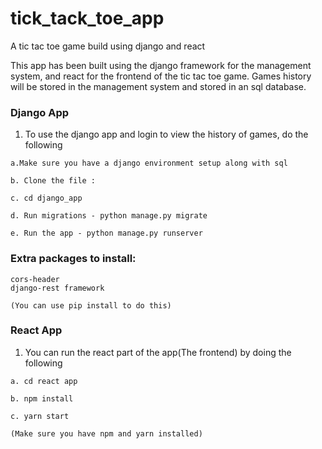 # tick_tack_toe_app
A tic tac toe game build using django and react

This app has been built using the django framework for the management system, and react for the frontend of the tic tac toe game. Games history will be stored in the management
system and stored in an sql database.

### Django App

1. To use the django app and login to view the history of games, do the following

```
a.Make sure you have a django environment setup along with sql

b. Clone the file : 

c. cd django_app

d. Run migrations - python manage.py migrate

e. Run the app - python manage.py runserver
```

### Extra packages to install:

```
cors-header
django-rest framework

(You can use pip install to do this)

```

### React App

1. You can run the react part of the app(The frontend) by doing the following

```
a. cd react app

b. npm install

c. yarn start

(Make sure you have npm and yarn installed)

```

